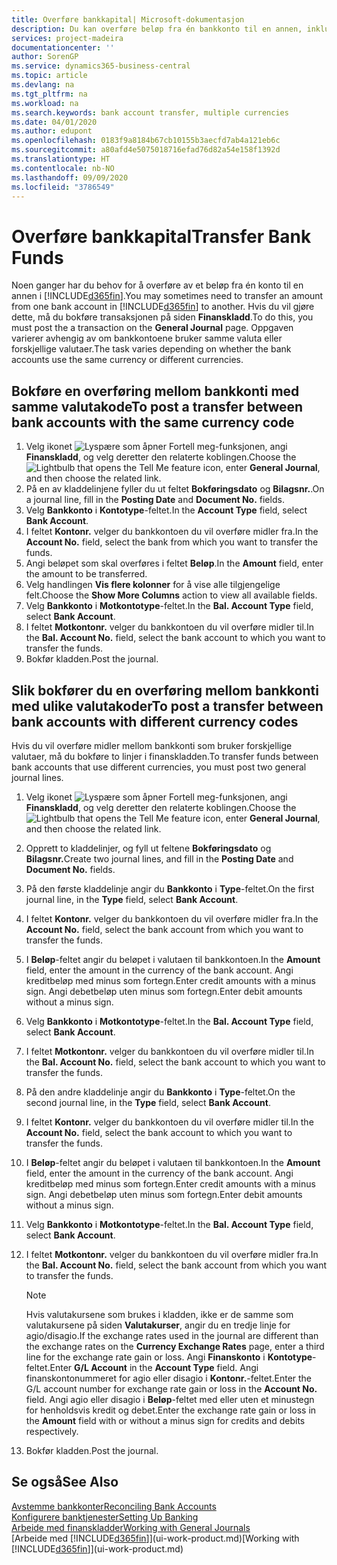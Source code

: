 ```yaml
---
title: Overføre bankkapital| Microsoft-dokumentasjon
description: Du kan overføre beløp fra én bankkonto til en annen, inkludert ulike valutaer, ved å bokføre transaksjonen i finanskladden.
services: project-madeira
documentationcenter: ''
author: SorenGP
ms.service: dynamics365-business-central
ms.topic: article
ms.devlang: na
ms.tgt_pltfrm: na
ms.workload: na
ms.search.keywords: bank account transfer, multiple currencies
ms.date: 04/01/2020
ms.author: edupont
ms.openlocfilehash: 0183f9a8184b67cb10155b3aecfd7ab4a121eb6c
ms.sourcegitcommit: a80afd4e5075018716efad76d82a54e158f1392d
ms.translationtype: HT
ms.contentlocale: nb-NO
ms.lasthandoff: 09/09/2020
ms.locfileid: "3786549"
---
```

# <a name="transfer-bank-funds"></a><span data-ttu-id="2b0c1-103">Overføre bankkapital</span><span class="sxs-lookup"><span data-stu-id="2b0c1-103">Transfer Bank Funds</span></span>
<span data-ttu-id="2b0c1-104">Noen ganger har du behov for å overføre av et beløp fra én konto til en annen i [!INCLUDE[d365fin](includes/d365fin_md.md)].</span><span class="sxs-lookup"><span data-stu-id="2b0c1-104">You may sometimes need to transfer an amount from one bank account in [!INCLUDE[d365fin](includes/d365fin_md.md)] to another.</span></span> <span data-ttu-id="2b0c1-105">Hvis du vil gjøre dette, må du bokføre transaksjonen på siden **Finanskladd**.</span><span class="sxs-lookup"><span data-stu-id="2b0c1-105">To do this, you must post the a transaction on the **General Journal** page.</span></span> <span data-ttu-id="2b0c1-106">Oppgaven varierer avhengig av om bankkontoene bruker samme valuta eller forskjellige valutaer.</span><span class="sxs-lookup"><span data-stu-id="2b0c1-106">The task varies depending on whether the bank accounts use the same currency or different currencies.</span></span>

## <a name="to-post-a-transfer-between-bank-accounts-with-the-same-currency-code"></a><span data-ttu-id="2b0c1-107">Bokføre en overføring mellom bankkonti med samme valutakode</span><span class="sxs-lookup"><span data-stu-id="2b0c1-107">To post a transfer between bank accounts with the same currency code</span></span>
1. <span data-ttu-id="2b0c1-108">Velg ikonet ![Lyspære som åpner Fortell meg-funksjonen](media/ui-search/search_small.png "Fortell hva du vil gjøre"), angi **Finanskladd**, og velg deretter den relaterte koblingen.</span><span class="sxs-lookup"><span data-stu-id="2b0c1-108">Choose the ![Lightbulb that opens the Tell Me feature](media/ui-search/search_small.png "Tell me what you want to do") icon, enter **General Journal**, and then choose the related link.</span></span>
2. <span data-ttu-id="2b0c1-109">På en av kladdelinjene fyller du ut feltet **Bokføringsdato** og **Bilagsnr.**.</span><span class="sxs-lookup"><span data-stu-id="2b0c1-109">On a journal line, fill in the **Posting Date** and **Document No.** fields.</span></span>
3. <span data-ttu-id="2b0c1-110">Velg **Bankkonto** i **Kontotype**-feltet.</span><span class="sxs-lookup"><span data-stu-id="2b0c1-110">In the **Account Type** field, select **Bank Account**.</span></span>
4. <span data-ttu-id="2b0c1-111">I feltet **Kontonr.** velger du bankkontoen du vil overføre midler fra.</span><span class="sxs-lookup"><span data-stu-id="2b0c1-111">In the **Account No.** field, select the bank from which you want to transfer the funds.</span></span>
5. <span data-ttu-id="2b0c1-112">Angi beløpet som skal overføres i feltet **Beløp**.</span><span class="sxs-lookup"><span data-stu-id="2b0c1-112">In the **Amount** field, enter the amount to be transferred.</span></span>
6. <span data-ttu-id="2b0c1-113">Velg handlingen **Vis flere kolonner** for å vise alle tilgjengelige felt.</span><span class="sxs-lookup"><span data-stu-id="2b0c1-113">Choose the **Show More Columns** action to view all available fields.</span></span>
7. <span data-ttu-id="2b0c1-114">Velg **Bankkonto** i **Motkontotype**-feltet.</span><span class="sxs-lookup"><span data-stu-id="2b0c1-114">In the **Bal. Account Type** field, select **Bank Account**.</span></span>
8. <span data-ttu-id="2b0c1-115">I feltet **Motkontonr.** velger du bankkontoen du vil overføre midler til.</span><span class="sxs-lookup"><span data-stu-id="2b0c1-115">In the **Bal. Account No.** field, select the bank account to which you want to transfer the funds.</span></span>
9. <span data-ttu-id="2b0c1-116">Bokfør kladden.</span><span class="sxs-lookup"><span data-stu-id="2b0c1-116">Post the journal.</span></span>

## <a name="to-post-a-transfer-between-bank-accounts-with-different-currency-codes"></a><span data-ttu-id="2b0c1-117">Slik bokfører du en overføring mellom bankkonti med ulike valutakoder</span><span class="sxs-lookup"><span data-stu-id="2b0c1-117">To post a transfer between bank accounts with different currency codes</span></span>
<span data-ttu-id="2b0c1-118">Hvis du vil overføre midler mellom bankkonti som bruker forskjellige valutaer, må du bokføre to linjer i finanskladden.</span><span class="sxs-lookup"><span data-stu-id="2b0c1-118">To transfer funds between bank accounts that use different currencies, you must post two general journal lines.</span></span>

1. <span data-ttu-id="2b0c1-119">Velg ikonet ![Lyspære som åpner Fortell meg-funksjonen](media/ui-search/search_small.png "Fortell hva du vil gjøre"), angi **Finanskladd**, og velg deretter den relaterte koblingen.</span><span class="sxs-lookup"><span data-stu-id="2b0c1-119">Choose the ![Lightbulb that opens the Tell Me feature](media/ui-search/search_small.png "Tell me what you want to do") icon, enter **General Journal**, and then choose the related link.</span></span>
2. <span data-ttu-id="2b0c1-120">Opprett to kladdelinjer, og fyll ut feltene **Bokføringsdato** og **Bilagsnr.**</span><span class="sxs-lookup"><span data-stu-id="2b0c1-120">Create two journal lines, and fill in the **Posting Date** and **Document No.** fields.</span></span>
3. <span data-ttu-id="2b0c1-121">På den første kladdelinje angir du **Bankkonto** i **Type**-feltet.</span><span class="sxs-lookup"><span data-stu-id="2b0c1-121">On the first journal line, in the **Type** field, select **Bank Account**.</span></span>
4. <span data-ttu-id="2b0c1-122">I feltet **Kontonr.** velger du bankkontoen du vil overføre midler fra.</span><span class="sxs-lookup"><span data-stu-id="2b0c1-122">In the **Account No.** field, select the bank account from which you want to transfer the funds.</span></span>
5. <span data-ttu-id="2b0c1-123">I **Beløp**-feltet angir du beløpet i valutaen til bankkontoen.</span><span class="sxs-lookup"><span data-stu-id="2b0c1-123">In the **Amount** field, enter the amount in the currency of the bank account.</span></span> <span data-ttu-id="2b0c1-124">Angi kreditbeløp med minus som fortegn.</span><span class="sxs-lookup"><span data-stu-id="2b0c1-124">Enter credit amounts with a minus sign.</span></span> <span data-ttu-id="2b0c1-125">Angi debetbeløp uten minus som fortegn.</span><span class="sxs-lookup"><span data-stu-id="2b0c1-125">Enter debit amounts without a minus sign.</span></span>
6. <span data-ttu-id="2b0c1-126">Velg **Bankkonto** i **Motkontotype**-feltet.</span><span class="sxs-lookup"><span data-stu-id="2b0c1-126">In the **Bal. Account Type** field, select **Bank Account**.</span></span>
7. <span data-ttu-id="2b0c1-127">I feltet **Motkontonr.** velger du bankkontoen du vil overføre midler til.</span><span class="sxs-lookup"><span data-stu-id="2b0c1-127">In the **Bal. Account No.** field, select the bank account to which you want to transfer the funds.</span></span>
8. <span data-ttu-id="2b0c1-128">På den andre kladdelinje angir du **Bankkonto** i **Type**-feltet.</span><span class="sxs-lookup"><span data-stu-id="2b0c1-128">On the second journal line, in the **Type** field, select **Bank Account**.</span></span>
9. <span data-ttu-id="2b0c1-129">I feltet **Kontonr.** velger du bankkontoen du vil overføre midler til.</span><span class="sxs-lookup"><span data-stu-id="2b0c1-129">In the **Account No.** field, select the bank account to which you want to transfer the funds.</span></span>
10. <span data-ttu-id="2b0c1-130">I **Beløp**-feltet angir du beløpet i valutaen til bankkontoen.</span><span class="sxs-lookup"><span data-stu-id="2b0c1-130">In the **Amount** field, enter the amount in the currency of the bank account.</span></span> <span data-ttu-id="2b0c1-131">Angi kreditbeløp med minus som fortegn.</span><span class="sxs-lookup"><span data-stu-id="2b0c1-131">Enter credit amounts with a minus sign.</span></span> <span data-ttu-id="2b0c1-132">Angi debetbeløp uten minus som fortegn.</span><span class="sxs-lookup"><span data-stu-id="2b0c1-132">Enter debit amounts without a minus sign.</span></span>
11. <span data-ttu-id="2b0c1-133">Velg **Bankkonto** i **Motkontotype**-feltet.</span><span class="sxs-lookup"><span data-stu-id="2b0c1-133">In the **Bal. Account Type** field, select **Bank Account**.</span></span>  
12. <span data-ttu-id="2b0c1-134">I feltet **Motkontonr.** velger du bankkontoen du vil overføre midler fra.</span><span class="sxs-lookup"><span data-stu-id="2b0c1-134">In the **Bal. Account No.** field, select the bank account from which you want to transfer the funds.</span></span>

    > [!NOTE]  
    > <span data-ttu-id="2b0c1-135">Hvis valutakursene som brukes i kladden, ikke er de samme som valutakursene på siden **Valutakurser**, angir du en tredje linje for agio/disagio.</span><span class="sxs-lookup"><span data-stu-id="2b0c1-135">If the exchange rates used in the journal are different than the exchange rates on the **Currency Exchange Rates** page, enter a third line for the exchange rate gain or loss.</span></span> <span data-ttu-id="2b0c1-136">Angi **Finanskonto** i **Kontotype**-feltet.</span><span class="sxs-lookup"><span data-stu-id="2b0c1-136">Enter **G/L Account** in the **Account Type** field.</span></span> <span data-ttu-id="2b0c1-137">Angi finanskontonummeret for agio eller disagio i **Kontonr.**-feltet.</span><span class="sxs-lookup"><span data-stu-id="2b0c1-137">Enter the G/L account number for exchange rate gain or loss in the **Account No.** field.</span></span> <span data-ttu-id="2b0c1-138">Angi agio eller disagio i **Beløp**-feltet med eller uten et minustegn for henholdsvis kredit og debet.</span><span class="sxs-lookup"><span data-stu-id="2b0c1-138">Enter the exchange rate gain or loss in the **Amount** field with or without a minus sign for credits and debits respectively.</span></span>
13. <span data-ttu-id="2b0c1-139">Bokfør kladden.</span><span class="sxs-lookup"><span data-stu-id="2b0c1-139">Post the journal.</span></span>

## <a name="see-also"></a><span data-ttu-id="2b0c1-140">Se også</span><span class="sxs-lookup"><span data-stu-id="2b0c1-140">See Also</span></span>
[<span data-ttu-id="2b0c1-141">Avstemme bankkonter</span><span class="sxs-lookup"><span data-stu-id="2b0c1-141">Reconciling Bank Accounts</span></span>](bank-manage-bank-accounts.md)  
[<span data-ttu-id="2b0c1-142">Konfigurere banktjenester</span><span class="sxs-lookup"><span data-stu-id="2b0c1-142">Setting Up Banking</span></span>](bank-setup-banking.md)  
[<span data-ttu-id="2b0c1-143">Arbeide med finanskladder</span><span class="sxs-lookup"><span data-stu-id="2b0c1-143">Working with General Journals</span></span>](ui-work-general-journals.md)  
<span data-ttu-id="2b0c1-144">[Arbeide med [!INCLUDE[d365fin](includes/d365fin_md.md)]](ui-work-product.md)</span><span class="sxs-lookup"><span data-stu-id="2b0c1-144">[Working with [!INCLUDE[d365fin](includes/d365fin_md.md)]](ui-work-product.md)</span></span>
